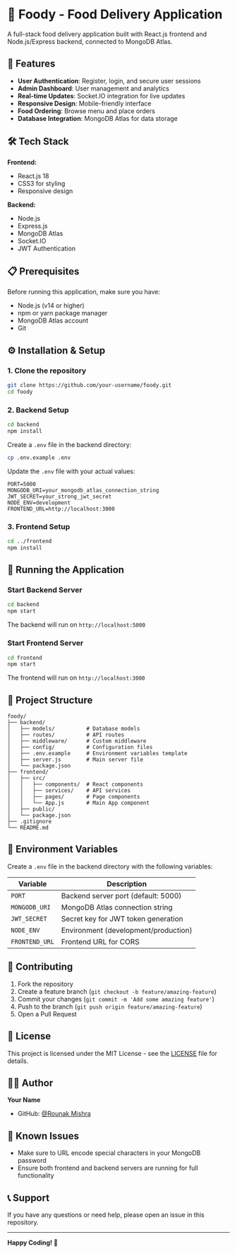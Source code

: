 # 🍕 Foody - Food Delivery Application

A full-stack food delivery application built with React.js frontend and Node.js/Express backend, connected to MongoDB Atlas.

## 🚀 Features

- **User Authentication**: Register, login, and secure user sessions
- **Admin Dashboard**: User management and analytics
- **Real-time Updates**: Socket.IO integration for live updates
- **Responsive Design**: Mobile-friendly interface
- **Food Ordering**: Browse menu and place orders
- **Database Integration**: MongoDB Atlas for data storage

## 🛠️ Tech Stack

**Frontend:**
- React.js 18
- CSS3 for styling
- Responsive design

**Backend:**
- Node.js
- Express.js
- MongoDB Atlas
- Socket.IO
- JWT Authentication

## 📋 Prerequisites

Before running this application, make sure you have:

- Node.js (v14 or higher)
- npm or yarn package manager
- MongoDB Atlas account
- Git

## ⚙️ Installation & Setup

### 1. Clone the repository
```bash
git clone https://github.com/your-username/foody.git
cd foody
```

### 2. Backend Setup
```bash
cd backend
npm install
```

Create a `.env` file in the backend directory:
```bash
cp .env.example .env
```

Update the `.env` file with your actual values:
```env
PORT=5000
MONGODB_URI=your_mongodb_atlas_connection_string
JWT_SECRET=your_strong_jwt_secret
NODE_ENV=development
FRONTEND_URL=http://localhost:3000
```

### 3. Frontend Setup
```bash
cd ../frontend
npm install
```

## 🚀 Running the Application

### Start Backend Server
```bash
cd backend
npm start
```
The backend will run on `http://localhost:5000`

### Start Frontend Server
```bash
cd frontend
npm start
```
The frontend will run on `http://localhost:3000`

## 📁 Project Structure

```
foody/
├── backend/
│   ├── models/          # Database models
│   ├── routes/          # API routes
│   ├── middleware/      # Custom middleware
│   ├── config/          # Configuration files
│   ├── .env.example     # Environment variables template
│   ├── server.js        # Main server file
│   └── package.json
├── frontend/
│   ├── src/
│   │   ├── components/  # React components
│   │   ├── services/    # API services
│   │   ├── pages/       # Page components
│   │   └── App.js       # Main App component
│   ├── public/
│   └── package.json
├── .gitignore
└── README.md
```

## 🔧 Environment Variables

Create a `.env` file in the backend directory with the following variables:

| Variable | Description |
|----------|-------------|
| `PORT` | Backend server port (default: 5000) |
| `MONGODB_URI` | MongoDB Atlas connection string |
| `JWT_SECRET` | Secret key for JWT token generation |
| `NODE_ENV` | Environment (development/production) |
| `FRONTEND_URL` | Frontend URL for CORS |

## 🤝 Contributing

1. Fork the repository
2. Create a feature branch (`git checkout -b feature/amazing-feature`)
3. Commit your changes (`git commit -m 'Add some amazing feature'`)
4. Push to the branch (`git push origin feature/amazing-feature`)
5. Open a Pull Request

## 📝 License

This project is licensed under the MIT License - see the [LICENSE](LICENSE) file for details.

## 👨‍💻 Author

**Your Name**
- GitHub: [@Rounak Mishra](https://github.com/rounakmishra06)

## 🐛 Known Issues

- Make sure to URL encode special characters in your MongoDB password
- Ensure both frontend and backend servers are running for full functionality

## 📞 Support

If you have any questions or need help, please open an issue in this repository.

---

**Happy Coding! 🚀**
